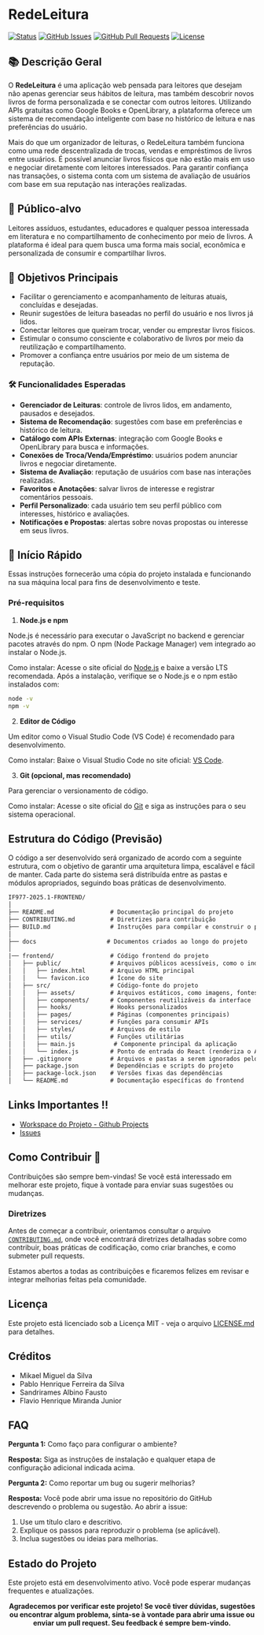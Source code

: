 # RedeLeitura

[![Status](https://img.shields.io/badge/status-active-success.svg)]()
[![GitHub Issues](https://img.shields.io/github/issues/mikaellmiguel/IF977-2025.1-FRONTEND.svg)](https://github.com/mikaellmiguel/IF977-ES)
[![GitHub Pull Requests](https://img.shields.io/github/issues-pr/mikaellmiguel/IF977-2025.1-FRONTEND.svg)](https://github.com/mikaellmiguel/IF977-2025.1-FRONTEND/pulls)
[![License](https://img.shields.io/badge/license-MIT-blue.svg)](/LICENSE)


## 📚 Descrição Geral
O **RedeLeitura** é uma aplicação web pensada para leitores que desejam não apenas gerenciar seus hábitos de leitura, mas também descobrir novos livros de forma personalizada e se conectar com outros leitores. Utilizando APIs gratuitas como Google Books e OpenLibrary, a plataforma oferece um sistema de recomendação inteligente com base no histórico de leitura e nas preferências do usuário.

Mais do que um organizador de leituras, o RedeLeitura também funciona como uma rede descentralizada de trocas, vendas e empréstimos de livros entre usuários. É possível anunciar livros físicos que não estão mais em uso e negociar diretamente com leitores interessados. Para garantir confiança nas transações, o sistema conta com um sistema de avaliação de usuários com base em sua reputação nas interações realizadas.


## 🎯 Público-alvo
Leitores assíduos, estudantes, educadores e qualquer pessoa interessada em literatura e no compartilhamento de conhecimento por meio de livros. A plataforma é ideal para quem busca uma forma mais social, econômica e personalizada de consumir e compartilhar livros.


## 🎯 Objetivos Principais

* Facilitar o gerenciamento e acompanhamento de leituras atuais, concluídas e desejadas.
* Reunir sugestões de leitura baseadas no perfil do usuário e nos livros já lidos.
* Conectar leitores que queiram trocar, vender ou emprestar livros físicos.
* Estimular o consumo consciente e colaborativo de livros por meio da reutilização e compartilhamento.
* Promover a confiança entre usuários por meio de um sistema de reputação.


### 🛠️ Funcionalidades Esperadas

* **Gerenciador de Leituras**: controle de livros lidos, em andamento, pausados e desejados.
* **Sistema de Recomendação**: sugestões com base em preferências e histórico de leitura.
* **Catálogo com APIs Externas**: integração com Google Books e OpenLibrary para busca e informações.
* **Conexões de Troca/Venda/Empréstimo**: usuários podem anunciar livros e negociar diretamente.
* **Sistema de Avaliação**: reputação de usuários com base nas interações realizadas.
* **Favoritos e Anotações**: salvar livros de interesse e registrar comentários pessoais.
* **Perfil Personalizado**: cada usuário tem seu perfil público com interesses, histórico e avaliações.
* **Notificações e Propostas**: alertas sobre novas propostas ou interesse em seus livros.


## 🚀 Início Rápido

Essas instruções fornecerão uma cópia do projeto instalada e funcionando na sua máquina local para fins de desenvolvimento e teste.

### Pré-requisitos

1. **Node.js e npm**

Node.js é necessário para executar o JavaScript no backend e gerenciar pacotes através do npm. O npm (Node Package Manager) vem integrado ao instalar o Node.js.

Como instalar: Acesse o site oficial do [Node.js](https://nodejs.org/) e baixe a versão LTS recomendada.
Após a instalação, verifique se o Node.js e o npm estão instalados com:

```bash
node -v
npm -v
```
2. **Editor de Código**

Um editor como o Visual Studio Code (VS Code) é recomendado para desenvolvimento.

Como instalar: Baixe o Visual Studio Code no site oficial: [VS Code](https://code.visualstudio.com/).

3. **Git (opcional, mas recomendado)**

Para gerenciar o versionamento de código.

Como instalar: Acesse o site oficial do [Git](https://git-scm.com/downloads) e siga as instruções para o seu sistema operacional.


## Estrutura do Código (Previsão)

O código a ser desenvolvido será organizado de acordo com a seguinte estrutura, com o objetivo de garantir uma arquitetura limpa, escalável e fácil de manter. Cada parte do sistema será distribuída entre as pastas e módulos apropriados, seguindo boas práticas de desenvolvimento.

```txt
IF977-2025.1-FRONTEND/
│
├── README.md                # Documentação principal do projeto
├── CONTRIBUTING.md          # Diretrizes para contribuição
├── BUILD.md                 # Instruções para compilar e construir o projeto
│
├── docs                    # Documentos criados ao longo do projeto
│
|── frontend/                # Código frontend do projeto
│   ├── public/              # Arquivos públicos acessíveis, como o index.html
│   │   ├── index.html       # Arquivo HTML principal
│   │   └── favicon.ico      # Ícone do site
│   ├── src/                 # Código-fonte do projeto
│   │   ├── assets/          # Arquivos estáticos, como imagens, fontes, etc.
│   │   ├── components/      # Componentes reutilizáveis da interface
│   │   ├── hooks/           # Hooks personalizados
│   │   ├── pages/           # Páginas (componentes principais)
│   │   ├── services/        # Funções para consumir APIs
│   │   ├── styles/          # Arquivos de estilo
│   │   ├── utils/           # Funções utilitárias
│   │   ├── main.js           # Componente principal da aplicação
│   │   └── index.js         # Ponto de entrada do React (renderiza o App)
│   ├── .gitignore           # Arquivos e pastas a serem ignorados pelo git
│   ├── package.json         # Dependências e scripts do projeto
│   ├── package-lock.json    # Versões fixas das dependências
│   └── README.md            # Documentação específicas do frontend

```

## Links Importantes ‼️
- [Workspace do Projeto - Github Projects](https://github.com/users/mikaellmiguel/projects/4)
- [Issues](https://github.com/mikaellmiguel/IF977-2025.1-FRONTEND/issues)



## Como Contribuir 🤝
Contribuições são sempre bem-vindas! Se você está interessado em melhorar este projeto, fique à vontade para enviar suas sugestões ou mudanças. 


### Diretrizes 

Antes de começar a contribuir, orientamos consultar o arquivo [`CONTRIBUTING.md`](https://github.com/mikaellmiguel/IF977-2025.1-FRONTEND/blob/main/CONTRIBUTING.MD), onde você encontrará diretrizes detalhadas sobre como contribuir, boas práticas de codificação, como criar branches, e como submeter pull requests.

Estamos abertos a todas as contribuições e ficaremos felizes em revisar e integrar melhorias feitas pela comunidade.

## Licença

Este projeto está licenciado sob a Licença MIT - veja o arquivo [LICENSE.md](LICENSE) para detalhes.

## Créditos

- Mikael Miguel da Silva
- Pablo Henrique Ferreira da Silva
- Sandrirames Albino Fausto
- Flavio Henrique Miranda Junior

## FAQ

**Pergunta 1:** Como faço para configurar o ambiente?

**Resposta:** Siga as instruções de instalação e qualquer etapa de configuração adicional indicada acima.

**Pergunta 2:** Como reportar um bug ou sugerir melhorias?

**Resposta:** Você pode abrir uma issue no repositório do GitHub descrevendo o problema ou sugestão. Ao abrir a issue:
1. Use um título claro e descritivo.
2. Explique os passos para reproduzir o problema (se aplicável).
3. Inclua sugestões ou ideias para melhorias.

## Estado do Projeto

Este projeto está em desenvolvimento ativo. Você pode esperar mudanças frequentes e atualizações.


<center><b>Agradecemos por verificar este projeto! Se você tiver dúvidas, sugestões ou encontrar algum problema, sinta-se à vontade para abrir uma issue ou enviar um pull request. Seu feedback é sempre bem-vindo.</b></center>